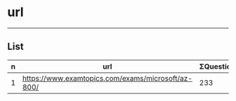 # url

---

## List
|n|url|ΣQuestions|O/P|
|-|---|-|---|
|1|https://www.examtopics.com/exams/microsoft/az-800/|233|<img src="https://i.imgur.com/8Oh0JJb.png">|
